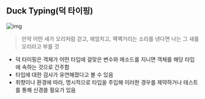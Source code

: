 ## Duck Typing(덕 타이핑)

![img](https://blog.kakaocdn.net/dn/bQnQxE/btqCbhsgJU0/1rtwjmE1NpPCK44yCKt2Pk/img.jpg)

> 만약 어떤 새가 오리처럼 걷고, 헤엄치고, 꽥꽥거리는 소리를 낸다면 나는 그 새를 오리라고 부를 것

- 덕 타이핑은 객체가 어떤 타입에 걸맞은 변수와 메소드를 지니면 객체를 해당 타입에 속하는 것으로 간주함
- 타입에 대한 검사가 유연해졌다고 볼 수 있음
- 취향이나 환경에 따라, 명시적으로 타입을 주입해 이러한 경우를 제약하거나 테스트를 통해 신경쓸 필요가 있음